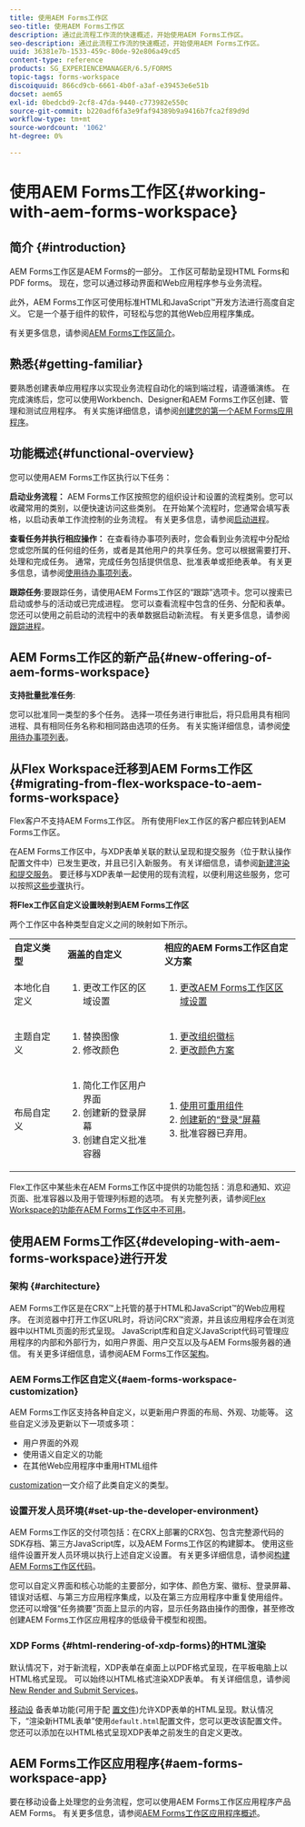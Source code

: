 ```yaml
---
title: 使用AEM Forms工作区
seo-title: 使用AEM Forms工作区
description: 通过此流程工作流的快速概述，开始使用AEM Forms工作区。
seo-description: 通过此流程工作流的快速概述，开始使用AEM Forms工作区。
uuid: 36381e7b-1533-459c-80de-92e806a49cd5
content-type: reference
products: SG_EXPERIENCEMANAGER/6.5/FORMS
topic-tags: forms-workspace
discoiquuid: 866cd9cb-6661-4b0f-a3af-e39453e6e51b
docset: aem65
exl-id: 0bedcbd9-2cf8-47da-9440-c773982e550c
source-git-commit: b220adf6fa3e9faf94389b9a9416b7fca2f89d9d
workflow-type: tm+mt
source-wordcount: '1062'
ht-degree: 0%

---
```


# 使用AEM Forms工作区{#working-with-aem-forms-workspace}

## 简介 {#introduction}

AEM Forms工作区是AEM Forms的一部分。 工作区可帮助呈现HTML Forms和PDF forms。 现在，您可以通过移动界面和Web应用程序参与业务流程。

此外，AEM Forms工作区可使用标准HTML和JavaScript™开发方法进行高度自定义。 它是一个基于组件的软件，可轻松与您的其他Web应用程序集成。

有关更多信息，请参阅[AEM Forms工作区简介](/help/forms/using/introduction-html-workspace.md)。

## 熟悉{#getting-familiar}

要熟悉创建表单应用程序以实现业务流程自动化的端到端过程，请遵循演练。 在完成演练后，您可以使用Workbench、Designer和AEM Forms工作区创建、管理和测试应用程序。 有关实施详细信息，请参阅[创建您的第一个AEM Forms应用程序](https://help.adobe.com/en_US/livecycle/11.0/CreateFirstApp/index.html)。

## 功能概述{#functional-overview}

您可以使用AEM Forms工作区执行以下任务：

**启动业务流程：** AEM Forms工作区按照您的组织设计和设置的流程类别。您可以收藏常用的类别，以便快速访问这些类别。 在开始某个流程时，您通常会填写表格，以启动表单工作流控制的业务流程。 有关更多信息，请参阅[启动进程](/help/forms/using/starting-processes.md)。

**查看任务并执行相应操作：** 在查看待办事项列表时，您会看到业务流程中分配给您或您所属的任何组的任务，或者是其他用户的共享任务。您可以根据需要打开、处理和完成任务。 通常，完成任务包括提供信息、批准表单或拒绝表单。 有关更多信息，请参阅[使用待办事项列表](/help/forms/using/todo-lists.md)。

**跟踪任务**:要跟踪任务，请使用AEM Forms工作区的“跟踪”选项卡。您可以搜索已启动或参与的活动或已完成进程。 您可以查看流程中包含的任务、分配和表单。 您还可以使用之前启动的流程中的表单数据启动新流程。 有关更多信息，请参阅[跟踪进程](/help/forms/using/tracking-processes.md)。

## AEM Forms工作区的新产品{#new-offering-of-aem-forms-workspace}

**支持批量批准任务**:

您可以批准同一类型的多个任务。 选择一项任务进行审批后，将只启用具有相同进程、具有相同任务名称和相同路由选项的任务。 有关实施详细信息，请参阅[使用待办事项列表](/help/forms/using/todo-lists.md)。

## 从Flex Workspace迁移到AEM Forms工作区{#migrating-from-flex-workspace-to-aem-forms-workspace}

Flex客户不支持AEM Forms工作区。 所有使用Flex工作区的客户都应转到AEM Forms工作区。

在AEM Forms工作区中，与XDP表单关联的默认呈现和提交服务（位于默认操作配置文件中）已发生更改，并且已引入新服务。 有关详细信息，请参阅[新建渲染和提交服务](/help/forms/using/new-render-submit-service.md)。 要迁移与XDP表单一起使用的现有流程，以便利用这些服务，您可以按照[这些步骤](new-render-submit-service.md)执行。

**将Flex工作区自定义设置映射到AEM Forms工作区**

两个工作区中各种类型自定义之间的映射如下所示。

<table>
 <tbody>
  <tr>
   <td><strong>自定义类型 </strong></td>
   <td><strong>涵盖的自定义 </strong></td>
   <td><strong>相应的AEM Forms工作区自定义方案</strong></td>
  </tr>
  <tr>
   <td>本地化自定义</td>
   <td>
    <ol>
     <li>更改工作区的区域设置</li>
    </ol> </td>
   <td>
    <ol>
     <li><a href="/help/forms/using/changing-locale-user-interface.md">更改AEM Forms工作区区域设置</a></li>
    </ol> </td>
  </tr>
  <tr>
   <td>主题自定义</td>
   <td>
    <ol>
     <li>替换图像</li>
     <li>修改颜色</li>
    </ol> </td>
   <td>
    <ol>
     <li><a href="/help/forms/using/changing-organization-logo-branding.md">更改组织徽标</a> </li>
     <li><a href="/help/forms/using/changing-color-scheme-interface.md">更改颜色方案</a></li>
    </ol> </td>
  </tr>
  <tr>
   <td>布局自定义</td>
   <td>
    <ol>
     <li>简化工作区用户界面<br /> </li>
     <li>创建新的登录屏幕</li>
     <li>创建自定义批准容器</li>
    </ol> </td>
   <td>
    <ol>
     <li><a href="/help/forms/using/description-reusable-components.md">使用可重用组件</a></li>
     <li><a href="/help/forms/using/creating-new-login-screen.md">创建新的“登录”屏幕</a></li>
     <li>批准容器已弃用。</li>
    </ol> </td>
  </tr>
 </tbody>
</table>

Flex工作区中某些未在AEM Forms工作区中提供的功能包括：消息和通知、欢迎页面、批准容器以及用于管理列标题的选项。 有关完整列表，请参阅[Flex Workspace的功能在AEM Forms工作区中不可用](/help/forms/using/features-flex-workspace-available-html.md)。

## 使用AEM Forms工作区{#developing-with-aem-forms-workspace}进行开发

### 架构 {#architecture}

AEM Forms工作区是在CRX™上托管的基于HTML和JavaScript™的Web应用程序。 在浏览器中打开工作区URL时，将访问CRX™资源，并且该应用程序会在浏览器中以HTML页面的形式呈现。 JavaScript库和自定义JavaScript代码可管理应用程序的内部和外部行为，如用户界面、用户交互以及与AEM Forms服务器的通信。 有关更多详细信息，请参阅AEM Forms工作区[架构](/help/forms/using/html-workspace-architecture.md)。

### AEM Forms工作区自定义{#aem-forms-workspace-customization}

AEM Forms工作区支持各种自定义，以更新用户界面的布局、外观、功能等。 这些自定义涉及更新以下一项或多项：

* 用户界面的外观
* 使用语义自定义的功能
* 在其他Web应用程序中重用HTML组件

[customization](introduction-customizing-html-workspace.md#types-of-customizations)一文介绍了此类自定义的类型。

### 设置开发人员环境{#set-up-the-developer-environment}

AEM Forms工作区的交付项包括：在CRX上部署的CRX包、包含完整源代码的SDK存档、第三方JavaScript库，以及AEM Forms工作区的构建脚本。 使用这些组件设置开发人员环境以执行上述自定义设置。 有关更多详细信息，请参阅[构建AEM Forms工作区代码](introduction-customizing-html-workspace.md#building-html-workspace-code)。

您可以自定义界面和核心功能的主要部分，如字体、颜色方案、徽标、登录屏幕、错误对话框、与第三方应用程序集成，以及在第三方应用程序中重复使用组件。 您还可以增强“任务摘要”页面上显示的内容，显示任务路由操作的图像，甚至修改创建AEM Forms工作区应用程序的低级骨干模型和视图。

### XDP Forms {#html-rendering-of-xdp-forms}的HTML渲染

默认情况下，对于新流程，XDP表单在桌面上以PDF格式呈现，在平板电脑上以HTML格式呈现。 可以始终以HTML格式渲染XDP表单。 有关详细信息，请参阅[New Render and Submit Services](/help/forms/using/new-render-submit-service.md)。

[移动设](https://helpx.adobe.com/livecycle/help/mobile-forms/introduction.html) 备表单功能(可用于配 [置文件](https://helpx.adobe.com/livecycle/help/mobile-forms/creating-profile.html))允许XDP表单的HTML呈现。默认情况下，“渲染新HTML表单”使用`default.html`配置文件，您可以更改该配置文件。 您还可以添加在以HTML格式呈现XDP表单之前发生的自定义更改。

## AEM Forms工作区应用程序{#aem-forms-workspace-app}

要在移动设备上处理您的业务流程，您可以使用AEM Forms工作区应用程序产品AEM Forms。 有关更多信息，请参阅[AEM Forms工作区应用程序概述](https://helpx.adobe.com/livecycle/help/mobile-workspace/mobile-workspace-overview.html)。
